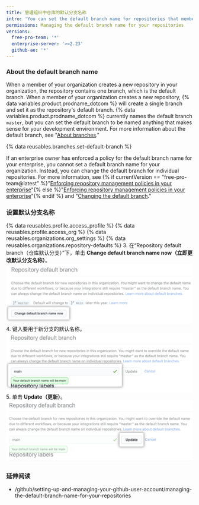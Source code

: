 ```yaml
---
title: 管理组织中仓库的默认分支名称
intro: 'You can set the default branch name for repositories that members create in your organization.'
permissions: Managing the default branch name for your repositories
versions:
  free-pro-team: '*'
  enterprise-server: '>=2.23'
  github-ae: '*'
---
```


### About the default branch name

When a member of your organization creates a new repository in your organization, the repository contains one branch, which is the default branch. When a member of your organization creates a new repository, {% data variables.product.prodname_dotcom %} will create a single branch and set it as the repository's default branch. {% data variables.product.prodname_dotcom %} currently names the default branch `master`, but you can set the default branch to be named anything that makes sense for your development environment. For more information about the default branch, see "[About branches](/github/collaborating-with-issues-and-pull-requests/about-branches#about-the-default-branch)."

{% data reusables.branches.set-default-branch %}

If an enterprise owner has enforced a policy for the default branch name for your enterprise, you cannot set a default branch name for your organization. Instead, you can change the default branch for individual repositories. For more information, see {% if currentVersion == "free-pro-team@latest" %}"[Enforcing repository management policies in your enterprise](/github/setting-up-and-managing-your-enterprise/enforcing-repository-management-policies-in-your-enterprise-account#enforcing-a-policy-on-the-default-branch-name)"{% else %}"[Enforcing repository management policies in your enterprise](/admin/policies/enforcing-repository-management-policies-in-your-enterprise#enforcing-a-policy-on-the-default-branch-name)"{% endif %} and "[Changing the default branch](/github/administering-a-repository/changing-the-default-branch)."

### 设置默认分支名称

{% data reusables.profile.access_profile %}
{% data reusables.profile.access_org %}
{% data reusables.organizations.org_settings %}
{% data reusables.organizations.repository-defaults %}
3. 在“Repository default branch（仓库默认分支）”下，单击 **Change default branch name now（立即更改默认分支名称）**。 ![覆盖按钮](/assets/images/help/organizations/repo-default-name-button.png)
4. 键入要用于新分支的默认名称。 ![输入默认名称的文本框](/assets/images/help/organizations/repo-default-name-text.png)
5. 单击 **Update（更新）**。 ![更新按钮](/assets/images/help/organizations/repo-default-name-update.png)

### 延伸阅读

- /github/setting-up-and-managing-your-github-user-account/managing-the-default-branch-name-for-your-repositories
